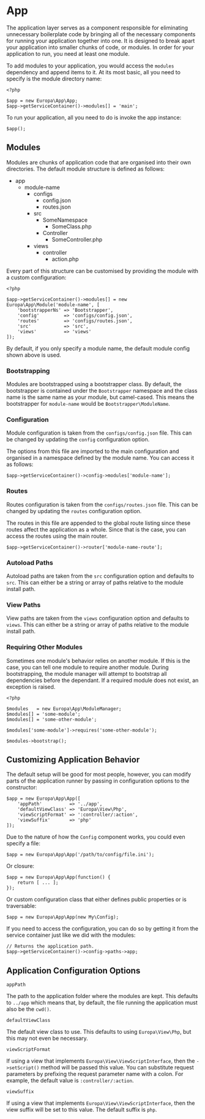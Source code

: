 App
===

The application layer serves as a component responsible for eliminating unnecessary boilerplate code by bringing all of the necessary components for running your application together into one. It is designed to break apart your application into smaller chunks of code, or modules. In order for your application to run, you need at least one module.

To add modules to your application, you would access the `modules` dependency and append items to it. At its most basic, all you need to specify is the module directory name:

    <?php

    $app = new Europa\App\App;
    $app->getServiceContainer()->modules[] = 'main';

To run your application, all you need to do is invoke the app instance:

    $app();

Modules
-------

Modules are chunks of application code that are organised into their own directories. The default module structure is defined as follows:

- app
    - module-name
        - configs
            - config.json
            - routes.json
        - src
            - SomeNamespace
                - SomeClass.php
            - Controller
                - SomeController.php
        - views
            - controller
                - action.php

Every part of this structure can be customised by providing the module with a custom configuration:

    <?php

    $app->getServiceContainer()->modules[] = new Europa\App\Module('module-name', [
        'bootstrapperNs' => 'Bootstrapper',
        'config'         => 'configs/config.json',
        'routes'         => 'configs/routes.json',
        'src'            => 'src',
        'views'          => 'views'
    ]);

By default, if you only specify a module name, the default module config shown above is used.

### Bootstrapping

Modules are bootstrapped using a bootstrapper class. By default, the bootstrapper is contained under the `Bootstrapper` namespace and the class name is the same name as your module, but camel-cased. This means the bootstrapper for `module-name` would be `Bootstrapper\ModuleName`.

### Configuration

Module configuration is taken from the `configs/config.json` file. This can be changed by updating the `config` configuration option.

The options from this file are imported to the main configuration and organised in a namespace defined by the module name. You can access it as follows:

    $app->getServiceContainer()->config->modules['module-name'];

### Routes

Routes configuration is taken from the `configs/routes.json` file. This can be changed by updating the `routes` configuration option.

The routes in this file are appended to the global route listing since these routes affect the application as a whole. Since that is the case, you can access the routes using the main router.

    $app->getServiceContainer()->router['module-name-route'];

### Autoload Paths

Autoload paths are taken from the `src` configuration option and defaults to `src`. This can either be a string or array of paths relative to the module install path.

### View Paths

View paths are taken from the `views` configuration option and defaults to `views`. This can either be a string or array of paths relative to the module install path.

### Requiring Other Modules

Sometimes one module's behavior relies on another module. If this is the case, you can tell one module to require another module. During bootstrapping, the module manager will attempt to bootstrap all dependencies before the dependant. If a required module does not exist, an exception is raised.

    <?php

    $modules   = new Europa\App\ModuleManager;
    $modules[] = 'some-module';
    $modules[] = 'some-other-module';

    $modules['some-module']->requires('some-other-module');

    $modules->bootstrap();

Customizing Application Behavior
--------------------------------

The default setup will be good for most people, however, you can modify parts of the application runner by passing in configuration options to the constructor:

    $app = new Europa\App\App([
        'appPath'          => '../app',
        'defaultViewClass' => 'Europa\View\Php',
        'viewScriptFormat' => ':controller/:action',
        'viewSuffix'       => 'php'
    ]);

Due to the nature of how the `Config` component works, you could even specify a file:

    $app = new Europa\App\App('/path/to/config/file.ini');

Or closure:

    $app = new Europa\App\App(function() {
        return [ ... ];
    });

Or custom configuration class that either defines public properties or is traversable:

    $app = new Europa\App\App(new My\Config);

If you need to access the configuration, you can do so by getting it from the service container just like we did with the modules:

    // Returns the application path.
    $app->getServiceContainer()->config->paths->app;

Application Configuration Options
---------------------------------

`appPath`

The path to the application folder where the modules are kept. This defaults to `../app` which means that, by default, the file running the application must also be the `cwd()`.

`defaultViewClass`

The default view class to use. This defaults to using `Europa\View\Php`, but this may not even be necessary.

`viewScriptFormat`

If using a view that implements `Europa\View\ViewScriptInterface`, then the `->setScript()` method will be passed this value. You can substitute request parameters by prefixing the request parameter name with a colon. For example, the default value is `:controller/:action`.

`viewSuffix`

If using a view that implements `Europa\View\ViewScriptInterface`, then the view suffix will be set to this value. The default suffix is `php`.